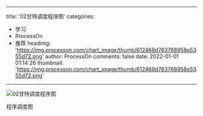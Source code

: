 
---
title: '02甘特调度程序图'
categories: 
 - 学习
 - ProcessOn
 - 推荐
headimg: 'https://img.processon.com/chart_image/thumb/612468d763768958e5355d72.png'
author: ProcessOn
comments: false
date: 2022-01-01 01:14:26
thumbnail: 'https://img.processon.com/chart_image/thumb/612468d763768958e5355d72.png'
---

<div>   
<img class="thumb" alt="02甘特调度程序图" src="https://img.processon.com/chart_image/thumb/612468d763768958e5355d72.png" referrerpolicy="no-referrer">
<p>程序调度图</p>  
</div>
            